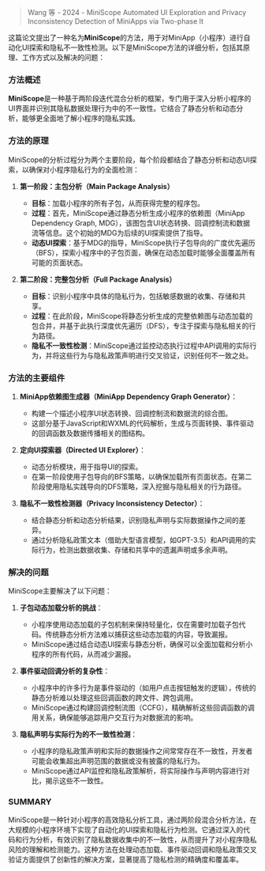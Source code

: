 > Wang 等 - 2024 - MiniScope Automated UI Exploration and Privacy Inconsistency Detection of MiniApps via Two-phase It

这篇论文提出了一种名为**MiniScope**的方法，用于对MiniApp（小程序）进行自动化UI探索和隐私不一致性检测。以下是MiniScope方法的详细分析，包括其原理、工作方式以及解决的问题：

### 方法概述
**MiniScope**是一种基于两阶段迭代混合分析的框架，专门用于深入分析小程序的UI界面并识别其隐私数据处理行为中的不一致性。它结合了静态分析和动态分析，能够更全面地了解小程序的隐私实践。

### 方法的原理
MiniScope的分析过程分为两个主要阶段，每个阶段都结合了静态分析和动态UI探索，以确保对小程序隐私行为的全面检测：

1. **第一阶段：主包分析（Main Package Analysis）**
   - **目标**：加载小程序的所有子包，从而获得完整的程序包。
   - **过程**：首先，MiniScope通过静态分析生成小程序的依赖图（MiniApp Dependency Graph, MDG），该图包含UI状态转换、回调控制流和数据流等信息。这个初始的MDG为后续的UI探索提供了指导。
   - **动态UI探索**：基于MDG的指导，MiniScope执行子包导向的广度优先遍历（BFS），探索小程序中的子包页面，确保在动态加载时能够全面覆盖所有可能的页面状态。

2. **第二阶段：完整包分析（Full Package Analysis）**
   - **目标**：识别小程序中具体的隐私行为，包括敏感数据的收集、存储和共享。
   - **过程**：在此阶段，MiniScope将静态分析生成的完整依赖图与动态加载的包合并，并基于此执行深度优先遍历（DFS），专注于探索与隐私相关的行为路径。
   - **隐私不一致性检测**：MiniScope通过监控动态执行过程中API调用的实际行为，并将这些行为与隐私政策声明进行交叉验证，识别任何不一致之处。

### 方法的主要组件
1. **MiniApp依赖图生成器（MiniApp Dependency Graph Generator）**：
   - 构建一个描述小程序UI状态转换、回调控制流和数据流的综合图。
   - 这部分基于JavaScript和WXML的代码解析，生成与页面转换、事件驱动的回调函数及数据传播相关的图结构。

2. **定向UI探索器（Directed UI Explorer）**：
   - 动态分析模块，用于指导UI的探索。
   - 在第一阶段使用子包导向的BFS策略，以确保加载所有页面状态。在第二阶段使用隐私实践导向的DFS策略，深入挖掘与隐私相关的行为路径。

3. **隐私不一致性检测器（Privacy Inconsistency Detector）**：
   - 结合静态分析和动态分析结果，识别隐私声明与实际数据操作之间的差异。
   - 通过分析隐私政策文本（借助大型语言模型，如GPT-3.5）和API调用的实际行为，检测出数据收集、存储和共享中的遗漏声明或多余声明。

### 解决的问题
MiniScope主要解决了以下问题：

1. **子包动态加载分析的挑战**：
   - 小程序使用动态加载的子包机制来保持轻量化，仅在需要时加载子包代码。传统静态分析方法难以捕获这些动态加载的内容，导致漏报。
   - MiniScope通过结合动态UI探索与静态分析，确保可以全面加载和分析小程序的所有代码，从而减少漏报。

2. **事件驱动回调分析的复杂性**：
   - 小程序中的许多行为是事件驱动的（如用户点击按钮触发的逻辑），传统的静态分析难以处理这些回调函数的跨文件、跨包调用。
   - MiniScope通过构建回调控制流图（CCFG），精确解析这些回调函数的调用关系，确保能够追踪用户交互行为对数据流的影响。

3. **隐私声明与实际行为的不一致性检测**：
   - 小程序的隐私政策声明和实际的数据操作之间常常存在不一致性，开发者可能会收集超出声明范围的数据或没有披露的隐私行为。
   - MiniScope通过API监控和隐私政策解析，将实际操作与声明内容进行对比，揭示这些不一致性。

### SUMMARY
MiniScope是一种针对小程序的高效隐私分析工具，通过两阶段混合分析方法，在大规模的小程序环境下实现了自动化的UI探索和隐私行为检测。它通过深入的代码和行为分析，有效识别了隐私数据收集中的不一致性，从而提升了对小程序隐私风险的理解和检测能力。这种方法在处理动态加载、事件驱动回调和隐私政策交叉验证方面提供了创新性的解决方案，显著提高了隐私检测的精确度和覆盖率。